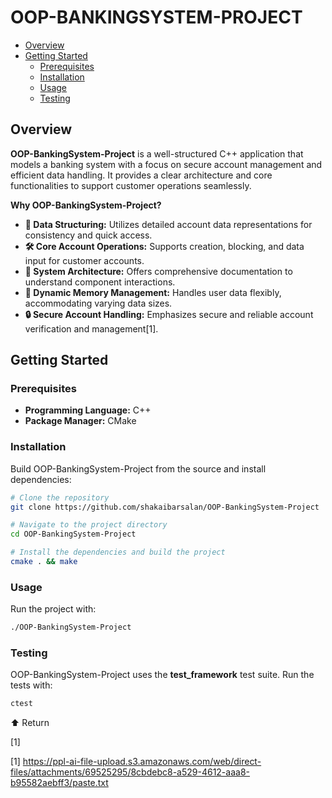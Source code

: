 # OOP-BANKINGSYSTEM-PROJECT

- [Overview](#overview)
- [Getting Started](#getting-started)
  - [Prerequisites](#prerequisites)
  - [Installation](#installation)
  - [Usage](#usage)
  - [Testing](#testing)

## Overview

**OOP-BankingSystem-Project** is a well-structured C++ application that models a banking system with a focus on secure account management and efficient data handling. It provides a clear architecture and core functionalities to support customer operations seamlessly.

**Why OOP-BankingSystem-Project?**

- **🧩 Data Structuring:** Utilizes detailed account data representations for consistency and quick access.
- **🛠️ Core Account Operations:** Supports creation, blocking, and data input for customer accounts.
- **📁 System Architecture:** Offers comprehensive documentation to understand component interactions.
- **💾 Dynamic Memory Management:** Handles user data flexibly, accommodating varying data sizes.
- **🔒 Secure Account Handling:** Emphasizes secure and reliable account verification and management[1].

## Getting Started

### Prerequisites

- **Programming Language:** C++
- **Package Manager:** CMake

### Installation

Build OOP-BankingSystem-Project from the source and install dependencies:

```sh
# Clone the repository
git clone https://github.com/shakaibarsalan/OOP-BankingSystem-Project

# Navigate to the project directory
cd OOP-BankingSystem-Project

# Install the dependencies and build the project
cmake . && make
```

### Usage

Run the project with:

```sh
./OOP-BankingSystem-Project
```

### Testing

OOP-BankingSystem-Project uses the **test_framework** test suite. Run the tests with:

```sh
ctest
```

⬆ Return

[1]

[1] https://ppl-ai-file-upload.s3.amazonaws.com/web/direct-files/attachments/69525295/8cbdebc8-a529-4612-aaa8-b95582aebff3/paste.txt
